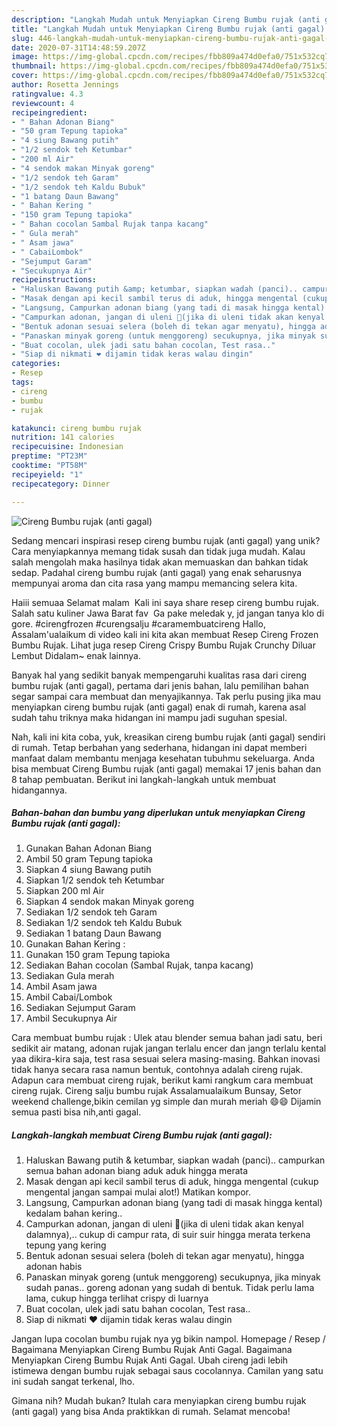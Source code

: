 ```yaml
---
description: "Langkah Mudah untuk Menyiapkan Cireng Bumbu rujak (anti gagal) Anti Gagal"
title: "Langkah Mudah untuk Menyiapkan Cireng Bumbu rujak (anti gagal) Anti Gagal"
slug: 446-langkah-mudah-untuk-menyiapkan-cireng-bumbu-rujak-anti-gagal-anti-gagal
date: 2020-07-31T14:48:59.207Z
image: https://img-global.cpcdn.com/recipes/fbb809a474d0efa0/751x532cq70/cireng-bumbu-rujak-anti-gagal-foto-resep-utama.jpg
thumbnail: https://img-global.cpcdn.com/recipes/fbb809a474d0efa0/751x532cq70/cireng-bumbu-rujak-anti-gagal-foto-resep-utama.jpg
cover: https://img-global.cpcdn.com/recipes/fbb809a474d0efa0/751x532cq70/cireng-bumbu-rujak-anti-gagal-foto-resep-utama.jpg
author: Rosetta Jennings
ratingvalue: 4.3
reviewcount: 4
recipeingredient:
- " Bahan Adonan Biang"
- "50 gram Tepung tapioka"
- "4 siung Bawang putih"
- "1/2 sendok teh Ketumbar"
- "200 ml Air"
- "4 sendok makan Minyak goreng"
- "1/2 sendok teh Garam"
- "1/2 sendok teh Kaldu Bubuk"
- "1 batang Daun Bawang"
- " Bahan Kering "
- "150 gram Tepung tapioka"
- " Bahan cocolan Sambal Rujak tanpa kacang"
- " Gula merah"
- " Asam jawa"
- " CabaiLombok"
- "Sejumput Garam"
- "Secukupnya Air"
recipeinstructions:
- "Haluskan Bawang putih &amp; ketumbar, siapkan wadah (panci).. campurkan semua bahan adonan biang aduk aduk hingga merata"
- "Masak dengan api kecil sambil terus di aduk, hingga mengental (cukup mengental jangan sampai mulai alot!) Matikan kompor."
- "Langsung, Campurkan adonan biang (yang tadi di masak hingga kental) kedalam bahan kering.."
- "Campurkan adonan, jangan di uleni 🙏(jika di uleni tidak akan kenyal dalamnya),.. cukup di campur rata, di suir suir hingga merata terkena tepung yang kering"
- "Bentuk adonan sesuai selera (boleh di tekan agar menyatu), hingga adonan habis"
- "Panaskan minyak goreng (untuk menggoreng) secukupnya, jika minyak sudah panas.. goreng adonan yang sudah di bentuk. Tidak perlu lama lama, cukup hingga terlihat crispy di luarnya"
- "Buat cocolan, ulek jadi satu bahan cocolan, Test rasa.."
- "Siap di nikmati ❤️ dijamin tidak keras walau dingin"
categories:
- Resep
tags:
- cireng
- bumbu
- rujak

katakunci: cireng bumbu rujak 
nutrition: 141 calories
recipecuisine: Indonesian
preptime: "PT23M"
cooktime: "PT58M"
recipeyield: "1"
recipecategory: Dinner

---
```



![Cireng Bumbu rujak (anti gagal)](https://img-global.cpcdn.com/recipes/fbb809a474d0efa0/751x532cq70/cireng-bumbu-rujak-anti-gagal-foto-resep-utama.jpg)

Sedang mencari inspirasi resep cireng bumbu rujak (anti gagal) yang unik? Cara menyiapkannya memang tidak susah dan tidak juga mudah. Kalau salah mengolah maka hasilnya tidak akan memuaskan dan bahkan tidak sedap. Padahal cireng bumbu rujak (anti gagal) yang enak seharusnya mempunyai aroma dan cita rasa yang mampu memancing selera kita.

Haiii semuaa Selamat malam ️ Kali ini saya share resep cireng bumbu rujak. Salah satu kuliner Jawa Barat fav ️ Ga pake meledak y, jd jangan tanya klo di gore. #cirengfrozen #curengsalju #caramembuatcireng Hallo, Assalam&#39;ualaikum di video kali ini kita akan membuat Resep Cireng Frozen Bumbu Rujak. Lihat juga resep Cireng Crispy Bumbu Rujak Crunchy Diluar Lembut Didalam~ enak lainnya.

Banyak hal yang sedikit banyak mempengaruhi kualitas rasa dari cireng bumbu rujak (anti gagal), pertama dari jenis bahan, lalu pemilihan bahan segar sampai cara membuat dan menyajikannya. Tak perlu pusing jika mau menyiapkan cireng bumbu rujak (anti gagal) enak di rumah, karena asal sudah tahu triknya maka hidangan ini mampu jadi suguhan spesial.


Nah, kali ini kita coba, yuk, kreasikan cireng bumbu rujak (anti gagal) sendiri di rumah. Tetap berbahan yang sederhana, hidangan ini dapat memberi manfaat dalam membantu menjaga kesehatan tubuhmu sekeluarga. Anda bisa membuat Cireng Bumbu rujak (anti gagal) memakai 17 jenis bahan dan 8 tahap pembuatan. Berikut ini langkah-langkah untuk membuat hidangannya.

<!--inarticleads1-->

##### Bahan-bahan dan bumbu yang diperlukan untuk menyiapkan Cireng Bumbu rujak (anti gagal):

1. Gunakan  Bahan Adonan Biang
1. Ambil 50 gram Tepung tapioka
1. Siapkan 4 siung Bawang putih
1. Siapkan 1/2 sendok teh Ketumbar
1. Siapkan 200 ml Air
1. Siapkan 4 sendok makan Minyak goreng
1. Sediakan 1/2 sendok teh Garam
1. Sediakan 1/2 sendok teh Kaldu Bubuk
1. Sediakan 1 batang Daun Bawang
1. Gunakan  Bahan Kering :
1. Gunakan 150 gram Tepung tapioka
1. Sediakan  Bahan cocolan (Sambal Rujak, tanpa kacang)
1. Sediakan  Gula merah
1. Ambil  Asam jawa
1. Ambil  Cabai/Lombok
1. Sediakan Sejumput Garam
1. Ambil Secukupnya Air


Cara membuat bumbu rujak : Ulek atau blender semua bahan jadi satu, beri sedikit air matang, adonan rujak jangan terlalu encer dan jangn terlalu kental yaa dikira-kira saja, test rasa sesuai selera masing-masing. Bahkan inovasi tidak hanya secara rasa namun bentuk, contohnya adalah cireng rujak. Adapun cara membuat cireng rujak, berikut kami rangkum cara membuat cireng rujak. Cireng salju bumbu rujak Assalamualaikum Bunsay, Setor weekend challenge,bikin cemilan yg simple dan murah meriah 😄😄 Dijamin semua pasti bisa nih,anti gagal. 

<!--inarticleads2-->

##### Langkah-langkah membuat Cireng Bumbu rujak (anti gagal):

1. Haluskan Bawang putih &amp; ketumbar, siapkan wadah (panci).. campurkan semua bahan adonan biang aduk aduk hingga merata
1. Masak dengan api kecil sambil terus di aduk, hingga mengental (cukup mengental jangan sampai mulai alot!) Matikan kompor.
1. Langsung, Campurkan adonan biang (yang tadi di masak hingga kental) kedalam bahan kering..
1. Campurkan adonan, jangan di uleni 🙏(jika di uleni tidak akan kenyal dalamnya),.. cukup di campur rata, di suir suir hingga merata terkena tepung yang kering
1. Bentuk adonan sesuai selera (boleh di tekan agar menyatu), hingga adonan habis
1. Panaskan minyak goreng (untuk menggoreng) secukupnya, jika minyak sudah panas.. goreng adonan yang sudah di bentuk. Tidak perlu lama lama, cukup hingga terlihat crispy di luarnya
1. Buat cocolan, ulek jadi satu bahan cocolan, Test rasa..
1. Siap di nikmati ❤️ dijamin tidak keras walau dingin


Jangan lupa cocolan bumbu rujak nya yg bikin nampol. Homepage / Resep / Bagaimana Menyiapkan Cireng Bumbu Rujak Anti Gagal. Bagaimana Menyiapkan Cireng Bumbu Rujak Anti Gagal. Ubah cireng jadi lebih istimewa dengan bumbu rujak sebagai saus cocolannya. Camilan yang satu ini sudah sangat terkenal, lho. 

Gimana nih? Mudah bukan? Itulah cara menyiapkan cireng bumbu rujak (anti gagal) yang bisa Anda praktikkan di rumah. Selamat mencoba!
